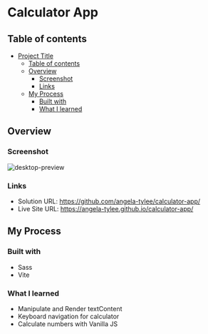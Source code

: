 # Calculator App
  
## Table of contents

- [Project Title](#project-title)
  - [Table of contents](#table-of-contents)
  - [Overview](#overview)
    - [Screenshot](#screenshot)
    - [Links](#links)
  - [My Process](#my-process)
    - [Built with](#built-with)
    - [What I learned](#what-i-learned)

## Overview

### Screenshot

![desktop-preview](https://github.com/user-attachments/assets/3deb3c05-507f-45dd-b026-292092741aea)
  
### Links

- Solution URL: https://github.com/angela-tylee/calculator-app/
- Live Site URL: https://angela-tylee.github.io/calculator-app/

## My Process

### Built with

- Sass
- Vite

### What I learned

- Manipulate and Render textContent
- Keyboard navigation for calculator
- Calculate numbers with Vanilla JS

